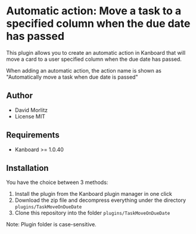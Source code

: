 Automatic action: Move a task to a specified column when the due date has passed
==================================================================================

This plugin allows you to create an automatic action in Kanboard that will move a card
to a user specified column when the due date has passed.

When adding an automatic action, the action name is shown as
"Automatically move a task when due date is passed"

Author
------

- David Morlitz
- License MIT

Requirements
------------

- Kanboard >= 1.0.40

Installation
------------

You have the choice between 3 methods:

1. Install the plugin from the Kanboard plugin manager in one click
2. Download the zip file and decompress everything under the directory `plugins/TaskMoveOnDueDate`
3. Clone this repository into the folder `plugins/TaskMoveOnDueDate`

Note: Plugin folder is case-sensitive.

